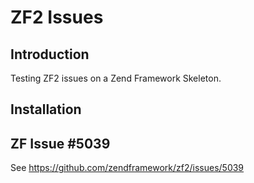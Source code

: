 ZF2 Issues
=======================

Introduction
------------
Testing ZF2 issues on a Zend Framework Skeleton.

Installation
------------

ZF Issue #5039
----------------------------
See https://github.com/zendframework/zf2/issues/5039

